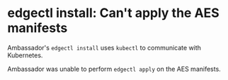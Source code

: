 # edgectl install: Can't apply the AES manifests
 
Ambassador's `edgectl install` uses `kubectl` to communicate with Kubernetes.  

Ambassador was unable to perform `edgectl apply` on the AES manifests.
